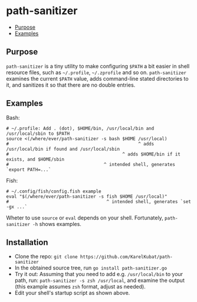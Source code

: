 # path-sanitizer

<!-- toc -->
- [Purpose](#purpose)
- [Examples](#examples)
<!-- /toc -->

## Purpose

`path-sanitizer` is a tiny utility to make configuring `$PATH` a bit easier in shell resource files, such as `~/.profile`, `~/.zprofile` and so on. `path-sanitizer` examines the current `$PATH` value, adds command-line stated directories to it, and sanitizes it so that there are no double entries.

## Examples

Bash:

```shell
# ~/.profile: Add . (dot), $HOME/bin, /usr/local/bin and /usr/local/sbin to $PATH
source <(/where/ever/path-sanitizer -s bash $HOME /usr/local)
#                                                 ^ adds /usr/local/bin if found and /usr/local/sbin
#                                           ^ adds $HOME/bin if it exists, and $HOME/sbin
#                                    ^ intended shell, generates `export PATH=...`
```

Fish:

```shell
# ~/.config/fish/config.fish example
eval "$(/where/ever/path-sanitizer -s fish $HOME /usr/local)"
#                                     ^ intended shell, generates `set -gx ...`
```

Wheter to use `source` or `eval` depends on your shell. Fortunately, `path-sanitizer -h` shows examples.

## Installation

- Clone the repo: `git clone https://github.com/KarelKubat/path-sanitizer`
- In the obtained source tree, run `go install path-sanitizer.go`
- Try it out: Assuming that you need to add e.g. `/usr/local/bin` to your path, run: `path-sanitizer -s zsh /usr/local`, and examine the output (this example assumes `zsh` format, adjust as needed).
- Edit your shell's startup script as shown above.
